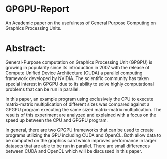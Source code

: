 # GPGPU-Report
An Academic paper on the usefulness of General Purpose Computing on Graphics Processing Units.

# Abstract:
  General-Purpose computation on Graphics Processing Unit (GPGPU) is growing in popularity since its introduction in 2007 with the release of Compute Unified Device Architecture (CUDA) a parallel computing framework developed by NVIDIA. The scientific community has taken special interest in GPGPU due to its ability to solve highly computational problems that can be run in parallel.

  In this paper, an example program using exclusively the CPU to execute matrix-matrix multiplication of different sizes was compared against a GPGPU program executing the same sized matrix-matrix multiplication. The results of this experiment are analyzed and explained with a focus on the speed up between the CPU and GPGPU program.

  In general, there are two GPGPU frameworks that can be used to create programs utilizing the GPU including CUDA and OpenCL. Both allow data to be computed on the graphics card which improves performance in larger datasets that are able to be run in parallel. There are small differences between CUDA and OpenCL which will be discussed in this paper.
